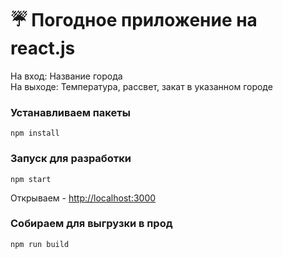 # ☔ Погодное приложение на react.js

На вход: Название города  
На выходе: Температура, рассвет, закат в указанном городе

### Устанавливаем пакеты
```
npm install
```

### Запуск для разработки
```
npm start
```

Открываем - [http://localhost:3000](http://localhost:3000) 

### Собираем для выгрузки в прод

```
npm run build
```
